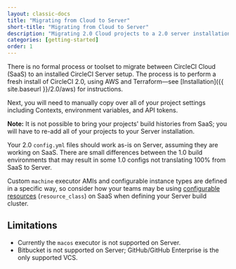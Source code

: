 ```yaml
---
layout: classic-docs
title: "Migrating from Cloud to Server"
short-title: "Migrating from Cloud to Server"
description: "Migrating 2.0 Cloud projects to a 2.0 server installation"
categories: [getting-started]
order: 1
---
```


There is no formal process or toolset to migrate between CircleCI Cloud (SaaS) to an installed CircleCI Server setup.
The process is to perform a fresh install of CircleCI 2.0, using AWS and Terraform—see [Installation]({{ site.baseurl }}/2.0/aws) for instructions.

Next, you will need to manually copy over all of your project settings including Contexts, environment variables, and API tokens.

**Note:** It is not possible to bring your projects' build histories from SaaS; you will have to re-add all of your projects to your Server installation.

Your 2.0 `config.yml` files should work as-is on Server, assuming they are working on SaaS. There are small differences between the 1.0 build environments that may result in some 1.0 configs not translating 100% from SaaS to Server.

Custom `machine` executor AMIs and configurable instance types are defined in a specific way, so consider how your teams may be using [configurable resources](https://circleci.com/docs/2.0/configuration-reference/#resource_class) (`resource_class`) on SaaS when defining your Server build cluster.

## Limitations

- Currently the `macos` executor is not supported on Server.
- Bitbucket is not supported on Server; GitHub/GitHub Enterprise is the only supported VCS.
